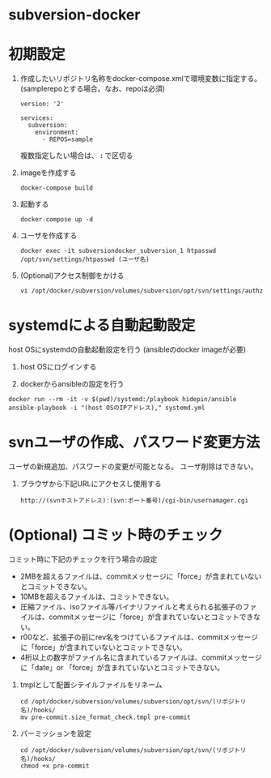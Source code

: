 subversion-docker
============================================================

初期設定
============================================================

1. 作成したいリポジトリ名称をdocker-compose.xmlで環境変数に指定する。
   (samplerepoとする場合。なお、repoは必須)

    ```
    version: '2'

    services:
      subversion:
        environment:
          - REPOS=sample
    ```

    複数指定したい場合は、 **:** で区切る

2. imageを作成する

    ```
    docker-compose build
    ```

3. 起動する

    ```
    docker-compose up -d
    ```

4. ユーザを作成する

    ```
    docker exec -it subversiondocker_subversion_1 htpasswd /opt/svn/settings/htpasswd (ユーザ名)
    ```

5. (Optional)アクセス制御をかける


    ```
    vi /opt/docker/subversion/volumes/subversion/opt/svn/settings/authz
    ```

systemdによる自動起動設定
============================================================
host OSにsystemdの自動起動設定を行う
(ansibleのdocker imageが必要)

1. host OSにログインする

2. dockerからansibleの設定を行う

  ``` shell
  docker run --rm -it -v $(pwd)/systemd:/playbook hidepin/ansible ansible-playbook -i "(host OSのIPアドレス)," systemd.yml
  ```

svnユーザの作成、パスワード変更方法
============================================================

ユーザの新規追加、パスワードの変更が可能となる。
ユーザ削除はできない。

1. ブラウザから下記URLにアクセスし使用する

   ```
   http://(svnホストアドレス):(svn:ポート番号)/cgi-bin/usernamager.cgi
   ```

(Optional) コミット時のチェック
============================================================

コミット時に下記のチェックを行う場合の設定

- 2MBを超えるファイルは、commitメッセージに「force」が含まれていないとコミットできない。
- 10MBを超えるファイルは、コミットできない。
- 圧縮ファイル、isoファイル等バイナリファイルと考えられる拡張子のファイルは、commitメッセージに「force」が含まれていないとコミットできない。
- r00など、拡張子の前にrev名をつけているファイルは、commitメッセージに「force」が含まれていないとコミットできない。
- 4桁以上の数字がファイル名に含まれているファイルは、commitメッセージに「date」or 「force」が含まれていないとコミットできない。

1. tmplとして配置シテイルファイルをリネーム

    ```
    cd /opt/docker/subversion/volumes/subversion/opt/svn/(リポジトリ名)/hooks/
    mv pre-commit.size_format_check.tmpl pre-commit
    ```

2. パーミッションを設定
    ```
    cd /opt/docker/subversion/volumes/subversion/opt/svn/(リポジトリ名)/hooks/
    chmod +x pre-commit
    ```
